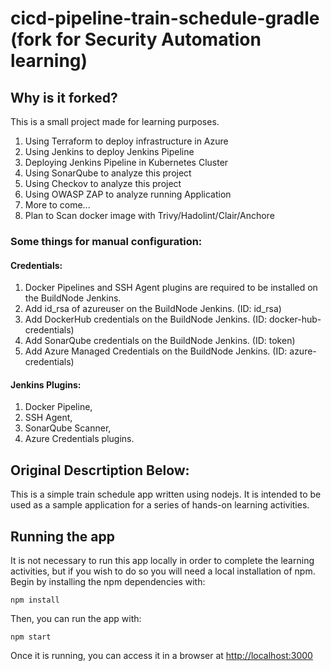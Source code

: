 # cicd-pipeline-train-schedule-gradle (fork for Security Automation learning)

## Why is it forked?
This is a small project made for learning purposes.
1) Using Terraform to deploy infrastructure in Azure
2) Using Jenkins to deploy Jenkins Pipeline
3) Deploying Jenkins Pipeline in Kubernetes Cluster
4) Using SonarQube to analyze this project
5) Using Checkov to analyze this project
6) Using OWASP ZAP to analyze running Application
7) More to come...
8) Plan to Scan docker image with Trivy/Hadolint/Clair/Anchore

### Some things for manual configuration:
#### Credentials:
1) Docker Pipelines and SSH Agent plugins are required to be installed on the BuildNode Jenkins.
2) Add id_rsa of azureuser on the BuildNode Jenkins. (ID: id_rsa)
3) Add DockerHub credentials on the BuildNode Jenkins. (ID: docker-hub-credentials)
4) Add SonarQube credentials on the BuildNode Jenkins. (ID: token)
5) Add Azure Managed Credentials on the BuildNode Jenkins. (ID: azure-credentials)
#### Jenkins Plugins:
1) Docker Pipeline, 
2) SSH Agent, 
3) SonarQube Scanner, 
4) Azure Credentials plugins.




## Original Descrtiption Below:
This is a simple train schedule app written using nodejs. It is intended to be used as a sample application for a series of hands-on learning activities.


## Running the app

It is not necessary to run this app locally in order to complete the learning activities, but if you wish to do so you will need a local installation of npm. Begin by installing the npm dependencies with:

    npm install

Then, you can run the app with:

    npm start

Once it is running, you can access it in a browser at [http://localhost:3000](http://localhost:3000)



